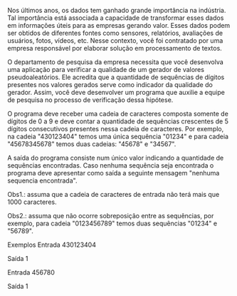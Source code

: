 Nos últimos anos, os dados tem ganhado grande importância na indústria. Tal importância está associada a capacidade de transformar esses dados em informações úteis para as empresas gerando valor. Esses dados podem ser obtidos de diferentes fontes como sensores, relatórios, avaliações de usuários, fotos, vídeos, etc. Nesse contexto, você foi contratado por uma empresa responsável por elaborar solução em processamento de textos.

O departamento de pesquisa da empresa necessita que você desenvolva uma aplicação para verificar a qualidade de um gerador de valores pseudoaleatórios. Ele acredita que a quantidade de sequências de dígitos presentes nos valores gerados serve como indicador da qualidade do gerador. Assim, você deve desenvolver um programa que auxilie a equipe de pesquisa no processo de verificação dessa hipótese.

O programa deve receber uma cadeia de caracteres composta somente de dígitos de 0 a 9 e deve contar a quantidade de sequências crescentes de 5 dígitos consecutivos presentes nessa cadeia de caracteres. Por exemplo, na cadeia "430123404" temos uma única sequência "01234" e para cadeia "45678345678" temos duas cadeias: "45678" e "34567".

A saída do programa consiste num único valor indicando a quantidade de sequências encontradas. Caso nenhuma sequência seja encontrada o programa deve apresentar como saída a seguinte mensagem "nenhuma sequencia encontrada".

Obs1.: assuma que a cadeia de caracteres de entrada não terá mais que 1000 caracteres.

Obs2.: assuma que não ocorre sobreposição entre as sequências, por exemplo, para cadeia "0123456789" temos duas sequências "01234" e "56789".

Exemplos
Entrada
430123404

Saída
1

Entrada
456780

Saída
1